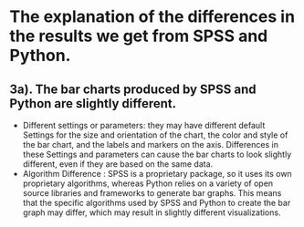 # The explanation of the differences in the results we get from SPSS and Python.

## 3a). The bar charts produced by SPSS and Python are slightly different.
- Different settings or parameters: they may have different default Settings for the size and orientation of the chart, the color and style of the bar chart, and the labels and markers on the axis. Differences in these Settings and parameters can cause the bar charts to look slightly different, even if they are based on the same data.
- Algorithm Difference : SPSS is a proprietary package, so it uses its own proprietary algorithms, whereas Python relies on a variety of open source libraries and frameworks to generate bar graphs. This means that the specific algorithms used by SPSS and Python to create the bar graph may differ, which may result in slightly different visualizations.



